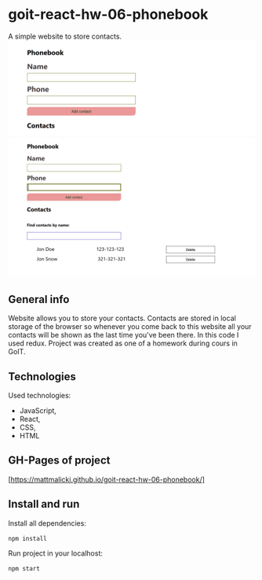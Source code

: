 # goit-react-hw-06-phonebook

A simple website to store contacts. ![Without contacts][picture1]
![With contacts][picture2]

## General info

Website allows you to store your contacts. Contacts are stored in local storage
of the browser so whenever you come back to this website all your contacts will
be shown as the last time you've been there. In this code I used redux. Project
was created as one of a homework during cours in GoIT.

## Technologies

Used technologies:

- JavaScript,
- React,
- CSS,
- HTML

## GH-Pages of project

[https://mattmalicki.github.io/goit-react-hw-06-phonebook/]

## Install and run

Install all dependencies:

```shell
npm install
```

Run project in your localhost:

```shell
npm start
```

[picture1]: ./src/images/picture1.png
[picture2]: ./src/images/picture2.png
